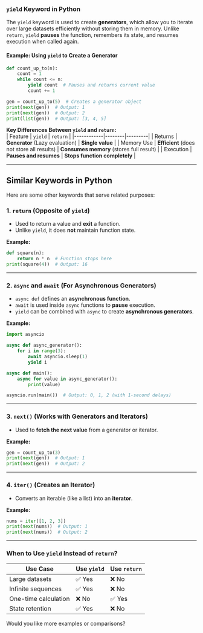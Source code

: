 ### **`yield` Keyword in Python**  
The `yield` keyword is used to create **generators**, which allow you to iterate over large datasets efficiently without storing them in memory. Unlike `return`, `yield` **pauses** the function, remembers its state, and resumes execution when called again.

#### **Example: Using `yield` to Create a Generator**  
```python
def count_up_to(n):
    count = 1
    while count <= n:
        yield count  # Pauses and returns current value
        count += 1

gen = count_up_to(5)  # Creates a generator object
print(next(gen))  # Output: 1
print(next(gen))  # Output: 2
print(list(gen))  # Output: [3, 4, 5]
```
**Key Differences Between `yield` and `return`:**  
| Feature     | `yield` | `return` |
|------------|--------|---------|
| Returns    | **Generator** (Lazy evaluation) | **Single value** |
| Memory Use | **Efficient** (does not store all results) | **Consumes memory** (stores full result) |
| Execution  | **Pauses and resumes** | **Stops function completely** |

---

## **Similar Keywords in Python**
Here are some other keywords that serve related purposes:

### **1. `return` (Opposite of `yield`)**  
- Used to return a value and **exit** a function.  
- Unlike `yield`, it does **not** maintain function state.  

**Example:**
```python
def square(n):
    return n * n  # Function stops here
print(square(4))  # Output: 16
```

---

### **2. `async` and `await` (For Asynchronous Generators)**  
- `async def` defines an **asynchronous function**.  
- `await` is used inside `async` functions to **pause** execution.  
- `yield` can be combined with `async` to create **asynchronous generators**.

**Example:**
```python
import asyncio

async def async_generator():
    for i in range(3):
        await asyncio.sleep(1)
        yield i

async def main():
    async for value in async_generator():
        print(value)

asyncio.run(main())  # Output: 0, 1, 2 (with 1-second delays)
```

---

### **3. `next()` (Works with Generators and Iterators)**  
- Used to **fetch the next value** from a generator or iterator.

**Example:**
```python
gen = count_up_to(3)
print(next(gen))  # Output: 1
print(next(gen))  # Output: 2
```

---

### **4. `iter()` (Creates an Iterator)**  
- Converts an iterable (like a list) into an **iterator**.

**Example:**
```python
nums = iter([1, 2, 3])
print(next(nums))  # Output: 1
print(next(nums))  # Output: 2
```

---

### **When to Use `yield` Instead of `return`?**
| Use Case | Use `yield` | Use `return` |
|----------|------------|-------------|
| Large datasets | ✅ Yes | ❌ No |
| Infinite sequences | ✅ Yes | ❌ No |
| One-time calculation | ❌ No | ✅ Yes |
| State retention | ✅ Yes | ❌ No |

Would you like more examples or comparisons?